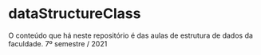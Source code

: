 # dataStructureClass
O conteúdo que há neste repositório é das aulas de estrutura de dados da faculdade. 7º semestre / 2021  
